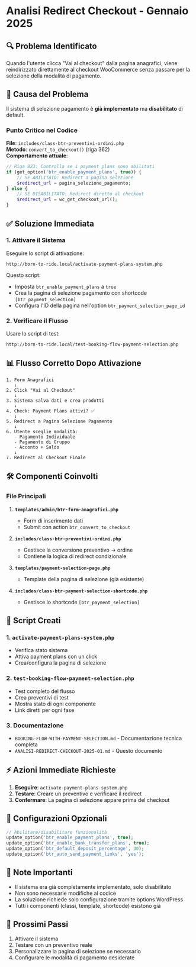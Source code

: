 # Analisi Redirect Checkout - Gennaio 2025

## 🔍 Problema Identificato

Quando l'utente clicca "Vai al checkout" dalla pagina anagrafici, viene reindirizzato direttamente al checkout WooCommerce senza passare per la selezione della modalità di pagamento.

## 🎯 Causa del Problema

Il sistema di selezione pagamento è **già implementato** ma **disabilitato** di default.

### Punto Critico nel Codice
**File**: `includes/class-btr-preventivi-ordini.php`  
**Metodo**: `convert_to_checkout()` (riga 362)  
**Comportamento attuale**:
```php
// Riga 823: Controlla se i payment plans sono abilitati
if (get_option('btr_enable_payment_plans', true)) {
    // SE ABILITATO: Redirect a pagina selezione
    $redirect_url = pagina_selezione_pagamento;
} else {
    // SE DISABILITATO: Redirect diretto al checkout
    $redirect_url = wc_get_checkout_url();
}
```

## ✅ Soluzione Immediata

### 1. Attivare il Sistema
Eseguire lo script di attivazione:
```
http://born-to-ride.local/activate-payment-plans-system.php
```

Questo script:
- Imposta `btr_enable_payment_plans` a `true`
- Crea la pagina di selezione pagamento con shortcode `[btr_payment_selection]`
- Configura l'ID della pagina nell'option `btr_payment_selection_page_id`

### 2. Verificare il Flusso
Usare lo script di test:
```
http://born-to-ride.local/test-booking-flow-payment-selection.php
```

## 📊 Flusso Corretto Dopo Attivazione

```
1. Form Anagrafici
   ↓
2. Click "Vai al Checkout"
   ↓
3. Sistema salva dati e crea prodotti
   ↓
4. Check: Payment Plans attivi? ✅
   ↓
5. Redirect a Pagina Selezione Pagamento
   ↓
6. Utente sceglie modalità:
   - Pagamento Individuale
   - Pagamento di Gruppo
   - Acconto + Saldo
   ↓
7. Redirect al Checkout Finale
```

## 🛠️ Componenti Coinvolti

### File Principali
1. **`templates/admin/btr-form-anagrafici.php`**
   - Form di inserimento dati
   - Submit con action `btr_convert_to_checkout`

2. **`includes/class-btr-preventivi-ordini.php`**
   - Gestisce la conversione preventivo → ordine
   - Contiene la logica di redirect condizionale

3. **`templates/payment-selection-page.php`**
   - Template della pagina di selezione (già esistente)

4. **`includes/class-btr-payment-selection-shortcode.php`**
   - Gestisce lo shortcode `[btr_payment_selection]`

## 📝 Script Creati

### 1. `activate-payment-plans-system.php`
- Verifica stato sistema
- Attiva payment plans con un click
- Crea/configura la pagina di selezione

### 2. `test-booking-flow-payment-selection.php`
- Test completo del flusso
- Crea preventivi di test
- Mostra stato di ogni componente
- Link diretti per ogni fase

### 3. Documentazione
- `BOOKING-FLOW-WITH-PAYMENT-SELECTION.md` - Documentazione tecnica completa
- `ANALISI-REDIRECT-CHECKOUT-2025-01.md` - Questo documento

## ⚡ Azioni Immediate Richieste

1. **Eseguire**: `activate-payment-plans-system.php`
2. **Testare**: Creare un preventivo e verificare il redirect
3. **Confermare**: La pagina di selezione appare prima del checkout

## 🔧 Configurazioni Opzionali

```php
// Abilitare/disabilitare funzionalità
update_option('btr_enable_payment_plans', true);
update_option('btr_enable_bank_transfer_plans', true);
update_option('btr_default_deposit_percentage', 30);
update_option('btr_auto_send_payment_links', 'yes');
```

## 📌 Note Importanti

- Il sistema era già completamente implementato, solo disabilitato
- Non sono necessarie modifiche al codice
- La soluzione richiede solo configurazione tramite options WordPress
- Tutti i componenti (classi, template, shortcode) esistono già

## 🚀 Prossimi Passi

1. Attivare il sistema
2. Testare con un preventivo reale
3. Personalizzare la pagina di selezione se necessario
4. Configurare le modalità di pagamento desiderate